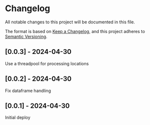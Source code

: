 # Changelog
All notable changes to this project will be documented in this file.

The format is based on [Keep a Changelog](https://keepachangelog.com/en/1.0.0/),
and this project adheres to [Semantic Versioning](https://semver.org/spec/v2.0.0.html).

## [0.0.3] - 2024-04-30
Use a threadpool for processing locations

## [0.0.2] - 2024-04-30
Fix dataframe handling

## [0.0.1] - 2024-04-30
Initial deploy
